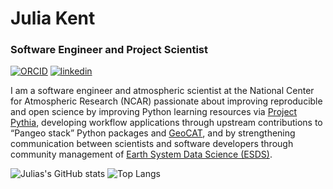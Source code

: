 # Julia Kent


### Software Engineer and Project Scientist

<!--
**jukent/jukent** is a ✨ _special_ ✨ repository because its `README.md` (this file) appears on your GitHub profile.

Here are some ideas to get you started:

- 🔭 I’m currently working on ...
- 🌱 I’m currently learning ...
- 👯 I’m looking to collaborate on ...
- 🤔 I’m looking for help with ...
- 💬 Ask me about ...
- 📫 How to reach me: ...
- 😄 Pronouns: ...
- ⚡ Fun fact: ...
-->

[![ORCID](https://img.shields.io/static/v1?label=ORCID&message=0000-0002-5611-8986&color=green&style=flat-square&logo=orcid)](https://orcid.org/0000-0002-5611-8986)
[![linkedin](https://img.shields.io/static/v1?label=&message=LinkedIn&color=0077B5&style=flat-square&logo=linkedin)](https://www.linkedin.com/in/julia-kent-330a8588/)

I am a software engineer and atmospheric scientist at the National Center for Atmospheric Research (NCAR) passionate about improving reproducible and open science by improving Python learning resources via [Project Pythia](https://projectpythia.org/), developing workflow applications through upstream contributions to “Pangeo stack” Python packages and [GeoCAT](https://geocat.ucar.edu/), and by strengthening communication between scientists and software developers through community management of [Earth System Data Science (ESDS)](https://ncar.github.io/esds/).

![Julias's GitHub stats](https://github-readme-stats.vercel.app/api?username=jukent&show_icons=true&theme=dark)
![Top Langs](https://github-readme-stats.vercel.app/api/top-langs/?username=jukent&langs_count=8&theme=dark&layout=compact)
